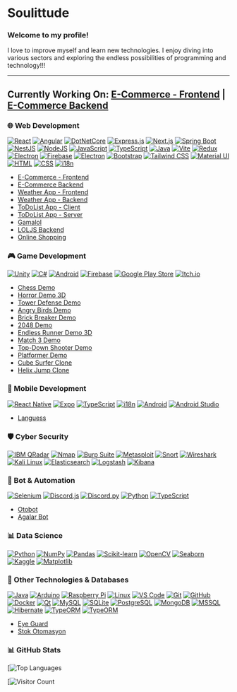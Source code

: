 # Soulittude  

### Welcome to my profile!  
I love to improve myself and learn new technologies. I enjoy diving into various sectors and exploring the endless possibilities of programming and technology!!!

---
## Currently Working On: [E-Commerce - Frontend](https://github.com/Soulittude/e-commerce-frontend) | [E-Commerce Backend](https://github.com/Soulittude/e-commerce-backend)
### 🌐 Web Development  
[![React](https://img.shields.io/badge/React-%2320232a.svg?logo=react&logoColor=%2361DAFB)](#)  [![Angular](https://img.shields.io/badge/-Angular-DD0031?logo=angular&logoColor=white)](#) [![DotNetCore](https://img.shields.io/badge/-.NET_Core-512BD4?logo=dotnet&logoColor=white)](#) [![Express.js](https://img.shields.io/badge/Express.js-%23404d59.svg?logo=express&logoColor=%2361DAFB)](#) [![Next.js](https://img.shields.io/badge/-Next.js-000000?logo=nextdotjs&logoColor=white)](#) [![Spring Boot](https://img.shields.io/badge/Spring%20Boot-6DB33F?logo=springboot&logoColor=fff)](#) [![NestJS](https://img.shields.io/badge/-NestJS-E0234E?logo=nestjs&logoColor=white)](#) [![NodeJS](https://img.shields.io/badge/Node.js-6DA55F?logo=node.js&logoColor=white)](#) [![JavaScript](https://img.shields.io/badge/JavaScript-F7DF1E?logo=javascript&logoColor=000)](#) [![TypeScript](https://img.shields.io/badge/-TypeScript-3178C6?logo=typescript&logoColor=white)](#) [![Java](https://img.shields.io/badge/Java-%23ED8B00.svg?logo=openjdk&logoColor=white)](#) [![Vite](https://img.shields.io/badge/Vite-646CFF?logo=vite&logoColor=fff)](#) [![Redux](https://img.shields.io/badge/Redux-764ABC?logo=redux&logoColor=fff)](#) [![Electron](https://img.shields.io/badge/-Electron-47848F?logo=electron&logoColor=white)](#) [![Firebase](https://img.shields.io/badge/-Firebase-FFCA28?logo=firebase&logoColor=white)](#) [![Electron](https://img.shields.io/badge/Electron-2B2E3A?logo=electron&logoColor=fff)](#) [![Bootstrap](https://img.shields.io/badge/-Bootstrap-563D7C?logo=bootstrap&logoColor=white)](#) [![Tailwind CSS](https://img.shields.io/badge/-TailwindCSS-38B2AC?logo=tailwindcss&logoColor=white)](#) [![Material UI](https://img.shields.io/badge/-MaterialUI-0081CB?logo=mui&logoColor=white)](#) [![HTML](https://img.shields.io/badge/-HTML5-E34F26?logo=html5&logoColor=white)](#) [![CSS](https://img.shields.io/badge/-CSS3-1572B6?logo=css3&logoColor=white)](#) [![i18n](https://img.shields.io/badge/-i18n-4192B4?logo=localization&logoColor=white)](#)  
- [E-Commerce - Frontend](https://github.com/Soulittude/e-commerce-frontend)
- [E-Commerce Backend](https://github.com/Soulittude/e-commerce-backend)
- [Weather App - Frontend](https://github.com/Soulittude/weatherapp-frontend)
- [Weather App - Backend](https://github.com/Soulittude/weatherapp-backend)
- [ToDoList App - Client](https://github.com/Soulittude/ToDoListAppClient)
- [ToDoList App - Server](https://github.com/Soulittude/ToDoListAppServer)
- [Gamalol](https://github.com/Soulittude/gamalol)  
- [LOLJS Backend](https://github.com/Soulittude/loljs-backend)  
- [Online Shopping](https://github.com/Soulittude/online-shopping)  

### 🎮 Game Development  
[![Unity](https://img.shields.io/badge/-Unity-000000?logo=unity&logoColor=white)](#)  [![C#](https://custom-icon-badges.demolab.com/badge/C%23-%23239120.svg?logo=cshrp&logoColor=white)](#)  [![Android](https://img.shields.io/badge/-Android-3DDC84?logo=android&logoColor=white)](#)  [![Firebase](https://img.shields.io/badge/-Firebase-FFCA28?logo=firebase&logoColor=white)](#) [![Google Play Store](https://img.shields.io/badge/Google_Play-414141?logo=google-play&logoColor=white)](#) [![Itch.io](https://img.shields.io/badge/itch.io-%23FF0B34.svg?logo=Itch.io&logoColor=white)](#)
- [Chess Demo](https://github.com/Soulittude/ChessDemo)
- [Horror Demo 3D](https://github.com/Soulittude/HorrorDemo3D)
- [Tower Defense Demo](https://github.com/Soulittude/TowerDefenseDemo)
- [Angry Birds Demo](https://github.com/Soulittude/AngryBirdsDemo)
- [Brick Breaker Demo](https://github.com/Soulittude/BrickBreakerDemo)
- [2048 Demo](https://github.com/Soulittude/2048Demo)
- [Endless Runner Demo 3D](https://github.com/Soulittude/EndlessRunnerDemo3D)
- [Match 3 Demo](https://github.com/Soulittude/Match3Demo)
- [Top-Down Shooter Demo](https://github.com/Soulittude/TopDownShooterDemo)
- [Platformer Demo](https://github.com/Soulittude/PlatformerDemo)
- [Cube Surfer Clone](https://github.com/Soulittude/CubeSurfer-Clone)  
- [Helix Jump Clone](https://github.com/Soulittude/HelixJump-Clone)  

### 📱 Mobile Development  
[![React Native](https://img.shields.io/badge/-React_Native-61DAFB?logo=react&logoColor=white)](#) [![Expo](https://img.shields.io/badge/Expo-000020?logo=expo&logoColor=fff)](#)  [![TypeScript](https://img.shields.io/badge/-TypeScript-3178C6?logo=typescript&logoColor=white)](#)  [![i18n](https://img.shields.io/badge/-i18n-4192B4?logo=localization&logoColor=white)](#)  [![Android](https://img.shields.io/badge/-Android-3DDC84?logo=android&logoColor=white)](#)  [![Android Studio](https://img.shields.io/badge/-Android_Studio-3DDC84?logo=androidstudio&logoColor=white)](#)  
- [Languess](https://github.com/Soulittude/languess)  

### 🛡️ Cyber Security  
 [![IBM QRadar](https://img.shields.io/badge/-IBM_QRadar-052FAD?logo=ibm&logoColor=white)](#)  [![Nmap](https://img.shields.io/badge/-Nmap-4682B4?logo=nmap&logoColor=white)](#)  [![Burp Suite](https://img.shields.io/badge/-Burp_Suite-FF6C37?logo=burpsuite&logoColor=white)](#)  [![Metasploit](https://img.shields.io/badge/-Metasploit-000000?logo=metasploit&logoColor=white)](#)  [![Snort](https://img.shields.io/badge/-Snort-FF0000?logo=snort&logoColor=white)](#)  [![Wireshark](https://img.shields.io/badge/-Wireshark-1679A7?logo=wireshark&logoColor=white)](#)  [![Kali Linux](https://img.shields.io/badge/-Kali_Linux-557C94?logo=kalilinux&logoColor=white)](#)  [![Elasticsearch](https://img.shields.io/badge/-Elasticsearch-005571?logo=elasticsearch&logoColor=white)](#)  [![Logstash](https://img.shields.io/badge/-Logstash-005571?logo=logstash&logoColor=white)](#)  [![Kibana](https://img.shields.io/badge/-Kibana-005571?logo=kibana&logoColor=white)](#)  

### 🤖 Bot & Automation  
[![Selenium](https://img.shields.io/badge/-Selenium-43B02A?logo=selenium&logoColor=white)](#)  [![Discord.js](https://img.shields.io/badge/-Discord.js-7289DA?logo=discord&logoColor=white)](#)  [![Discord.py](https://img.shields.io/badge/-Discord.py-7289DA?logo=discord&logoColor=white)](#)  [![Python](https://img.shields.io/badge/-Python-3776AB?logo=python&logoColor=white)](#)  [![TypeScript](https://img.shields.io/badge/-TypeScript-3178C6?logo=typescript&logoColor=white)](#)  
- [Otobot](https://github.com/Soulittude/Otobot)  
- [Agalar Bot](https://github.com/Soulittude/AgalarBot)  

### 📊 Data Science  
[![Python](https://img.shields.io/badge/-Python-3776AB?logo=python&logoColor=white)](#)  [![NumPy](https://img.shields.io/badge/-NumPy-013243?logo=numpy&logoColor=white)](#)  [![Pandas](https://img.shields.io/badge/-Pandas-150458?logo=pandas&logoColor=white)](#)  [![Scikit-learn](https://img.shields.io/badge/-Scikit_Learn-F7931E?logo=scikitlearn&logoColor=white)](#)  [![OpenCV](https://img.shields.io/badge/-OpenCV-5C3EE8?logo=opencv&logoColor=white)](#)  [![Seaborn](https://img.shields.io/badge/-Seaborn-3776AB?logoColor=white)](#)  [![Kaggle](https://img.shields.io/badge/-Kaggle-20BEFF?logo=kaggle&logoColor=white)](#) [![Matplotlib](https://custom-icon-badges.demolab.com/badge/Matplotlib-71D291?logo=matplotlib&logoColor=fff)](#) 

### 🔧 Other Technologies & Databases  
[![Java](https://img.shields.io/badge/Java-%23ED8B00.svg?logo=openjdk&logoColor=white)](#)  [![Arduino](https://img.shields.io/badge/-Arduino-00979D?logo=arduino&logoColor=white)](#)  [![Raspberry Pi](https://img.shields.io/badge/-Raspberry_Pi-A22846?logo=raspberrypi&logoColor=white)](#)  [![Linux](https://img.shields.io/badge/-Linux-FCC624?logo=linux&logoColor=black)](#)  [![VS Code](https://img.shields.io/badge/-VS_Code-007ACC?logo=visualstudiocode&logoColor=white)](#)  [![Git](https://img.shields.io/badge/-Git-F05032?logo=git&logoColor=white)](#)  [![GitHub](https://img.shields.io/badge/-GitHub-181717?logo=github&logoColor=white)](#)  [![Docker](https://img.shields.io/badge/-Docker-2496ED?logo=docker&logoColor=white)](#)  [![Qt](https://img.shields.io/badge/-Qt-41CD52?logo=qt&logoColor=white)](#)  [![MySQL](https://img.shields.io/badge/-MySQL-4479A1?logo=mysql&logoColor=white)](#)  [![SQLite](https://img.shields.io/badge/-SQLite-003B57?logo=sqlite&logoColor=white)](#) [![PostgreSQL](https://img.shields.io/badge/-PostgreSQL-336791?logo=postgresql&logoColor=white)](#) [![MongoDB](https://img.shields.io/badge/-MongoDB-47A248?logo=mongodb&logoColor=white)](#) [![MSSQL](https://img.shields.io/badge/-MSSQL-CC2927?logo=microsoftsqlserver&logoColor=white)](#) [![Hibernate](https://img.shields.io/badge/Hibernate-59666C?logo=hibernate&logoColor=fff)](#) [![TypeORM](https://img.shields.io/badge/TypeORM-FE0803?logo=typeorm&logoColor=fff)](#) [![TypeORM](https://img.shields.io/badge/TypeORM-FE0803?logo=typeorm&logoColor=fff)](#)
- [Eye Guard](https://github.com/Soulittude/EyeGuard)  
- [Stok Otomasyon](https://github.com/Soulittude/StokOtomasyon)  

### 📊 GitHub Stats  
[![Top Languages](https://github-readme-stats.vercel.app/api/top-langs/?username=soulittude&exclude_repo=AgalarBot,LearnKirill&layout=compact&size_weight=0.5&count_weight=0.5&theme=github_dark) 

[![Visitor Count](https://visitor-badge.laobi.icu/badge?page_id=Soulittude.Soulittude&left_text=Total%20Visitors)

